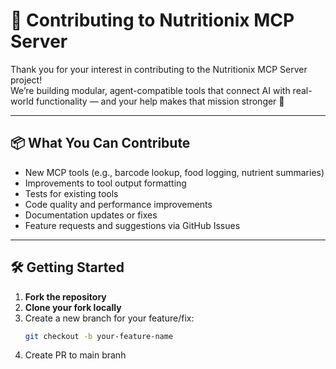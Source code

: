 # 🤝 Contributing to Nutritionix MCP Server

Thank you for your interest in contributing to the Nutritionix MCP Server project!  
We’re building modular, agent-compatible tools that connect AI with real-world functionality — and your help makes that mission stronger 💪

---

## 📦 What You Can Contribute

- New MCP tools (e.g., barcode lookup, food logging, nutrient summaries)
- Improvements to tool output formatting
- Tests for existing tools
- Code quality and performance improvements
- Documentation updates or fixes
- Feature requests and suggestions via GitHub Issues

---

## 🛠️ Getting Started

1. **Fork the repository**
2. **Clone your fork locally**
3. Create a new branch for your feature/fix:
   ```bash
   git checkout -b your-feature-name

4. Create PR to main branh